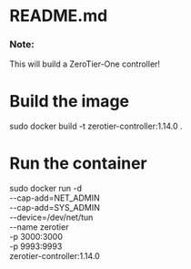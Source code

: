 # README.md
### Note:
This will build a ZeroTier-One controller!

# Build the image
sudo docker build -t zerotier-controller:1.14.0 .

# Run the container
sudo docker run -d \
  --cap-add=NET_ADMIN \
  --cap-add=SYS_ADMIN \
  --device=/dev/net/tun \
  --name zerotier \
  -p 3000:3000 \
  -p 9993:9993 \
  zerotier-controller:1.14.0

